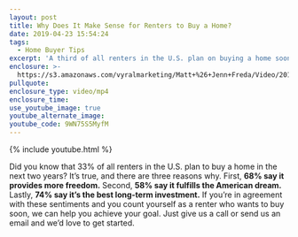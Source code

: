 ```yaml
---
layout: post
title: Why Does It Make Sense for Renters to Buy a Home?
date: 2019-04-23 15:54:24
tags:
  - Home Buyer Tips
excerpt: 'A third of all renters in the U.S. plan on buying a home soon, and here’s why.'
enclosure: >-
  https://s3.amazonaws.com/vyralmarketing/Matt+%26+Jenn+Freda/Video/2019/Orlando+Real+Estate+Agent-+3+Reasons+Renters+Want+To+Buy.mp4
pullquote:
enclosure_type: video/mp4
enclosure_time:
use_youtube_image: true
youtube_alternate_image:
youtube_code: 9WN75S5MyfM
---
```


{% include youtube.html %}

Did you know that 33% of all renters in the U.S. plan to buy a home in the next two years? It’s true, and there are three reasons why. First, **68% say it provides more freedom.** Second, **58% say it fulfills the American dream.** Lastly, **74% say it’s the best long-term investment.** If you’re in agreement with these sentiments and you count yourself as a renter who wants to buy soon, we can help you achieve your goal. Just give us a call or send us an email and we’d love to get started.
